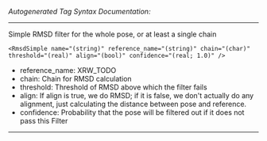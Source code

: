 _Autogenerated Tag Syntax Documentation:_

---
Simple RMSD filter for the whole pose, or at least a single chain

```
<RmsdSimple name="(string)" reference_name="(string)" chain="(char)" threshold="(real)" align="(bool)" confidence="(real; 1.0)" />
```

-   reference_name: XRW_TODO
-   chain: Chain for RMSD calculation
-   threshold: Threshold of RMSD above which the filter fails
-   align: If align is true, we do RMSD; if it is false, we don't actually do any alignment, just calculating the distance between pose and reference.
-   confidence: Probability that the pose will be filtered out if it does not pass this Filter

---
